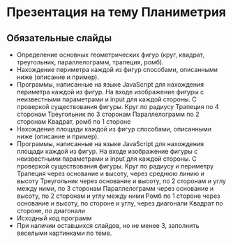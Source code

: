 # Презентация на тему Планиметрия

## Обязательные слайды
- Определение основных геометрических фигур (круг, квадрат, треугольник, параллелограмм, трапеция, ромб).
- Нахождение периметра каждой из фигур способами, описанными ниже (описание и пример).
- Программы, написанные на языке JavaScript для нахождения периметра каждой из фигур. На входе изображение фигуры с неизвестными параметрами и input для каждой стороны. С проверкой существования фигуры. 
Круг по радиусу
Трапеция по 4 сторонам
Треугольник по 3 сторонам
Параллелограмм по 2 сторонам
Квадрат, ромб по 1 стороне
- Нахождение площади каждой из фигур способами, описанными ниже (описание и пример).
- Программы, написанные на языке JavaScript для нахождения площади каждой из фигур. На входе изображение фигуры с неизвестными параметрами и input для каждой стороны. С проверкой существования фигуры.
Круг по радиусу и периметру
Трапеция через основание и высоту, через среднюю линию и высоту
Треугольник через основание и высоту, по 2 сторонам и углу между ними, по 3 сторонам
Параллелограмм через основание и высоту, по 2 сторонам и углу между ними
Ромб по 1 стороне через основание и высоту, по стороне и углу, через диагонали
Квадрат по стороне, по диагонали
- Исходный код программ 
- При наличии оставшихся слайдов, но не менее 3, заполнить веселыми картинками по теме.
